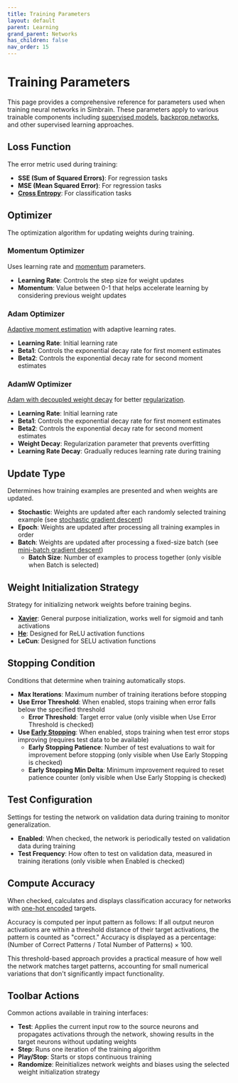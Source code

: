 ```yaml
---
title: Training Parameters
layout: default
parent: Learning
grand_parent: Networks
has_children: false
nav_order: 15
---
```


# Training Parameters

This page provides a comprehensive reference for parameters used when training neural networks in Simbrain. These parameters apply to various trainable components including [supervised models](supervisedModels), [backprop networks](../subnetworks/backprop), and other supervised learning approaches.

## Loss Function

The error metric used during training:
- **SSE (Sum of Squared Errors)**: For regression tasks
- **MSE (Mean Squared Error)**: For regression tasks
- **[Cross Entropy](https://en.wikipedia.org/wiki/Cross-entropy)**: For classification tasks

## Optimizer

The optimization algorithm for updating weights during training.

### Momentum Optimizer

Uses learning rate and [momentum](https://en.wikipedia.org/wiki/Stochastic_gradient_descent#Momentum) parameters.

- **Learning Rate**: Controls the step size for weight updates
- **Momentum**: Value between 0-1 that helps accelerate learning by considering previous weight updates

### Adam Optimizer

[Adaptive moment estimation](https://en.wikipedia.org/wiki/Stochastic_gradient_descent#Adam) with adaptive learning rates.

- **Learning Rate**: Initial learning rate
- **Beta1**: Controls the exponential decay rate for first moment estimates
- **Beta2**: Controls the exponential decay rate for second moment estimates

### AdamW Optimizer

[Adam with decoupled weight decay](https://arxiv.org/abs/1711.05101) for better [regularization](https://en.wikipedia.org/wiki/Regularization_(mathematics)).

- **Learning Rate**: Initial learning rate
- **Beta1**: Controls the exponential decay rate for first moment estimates
- **Beta2**: Controls the exponential decay rate for second moment estimates
- **Weight Decay**: Regularization parameter that prevents overfitting
- **Learning Rate Decay**: Gradually reduces learning rate during training

## Update Type

Determines how training examples are presented and when weights are updated.

- **Stochastic**: Weights are updated after each randomly selected training example (see [stochastic gradient descent](https://en.wikipedia.org/wiki/Stochastic_gradient_descent))
- **Epoch**: Weights are updated after processing all training examples in order
- **Batch**: Weights are updated after processing a fixed-size batch (see [mini-batch gradient descent](https://en.wikipedia.org/wiki/Stochastic_gradient_descent#Iterative_method))
  - **Batch Size**: Number of examples to process together (only visible when Batch is selected)

## Weight Initialization Strategy

Strategy for initializing network weights before training begins.

- **[Xavier](https://proceedings.mlr.press/v9/glorot10a.html)**: General purpose initialization, works well for sigmoid and tanh activations
- **[He](https://arxiv.org/abs/1502.01852)**: Designed for ReLU activation functions
- **LeCun**: Designed for SELU activation functions

## Stopping Condition

Conditions that determine when training automatically stops.

- **Max Iterations**: Maximum number of training iterations before stopping
- **Use Error Threshold**: When enabled, stops training when error falls below the specified threshold
  - **Error Threshold**: Target error value (only visible when Use Error Threshold is checked)
- **Use [Early Stopping](https://en.wikipedia.org/wiki/Early_stopping)**: When enabled, stops training when test error stops improving (requires test data to be available)
  - **Early Stopping Patience**: Number of test evaluations to wait for improvement before stopping (only visible when Use Early Stopping is checked)
  - **Early Stopping Min Delta**: Minimum improvement required to reset patience counter (only visible when Use Early Stopping is checked)

## Test Configuration

Settings for testing the network on validation data during training to monitor generalization.

- **Enabled**: When checked, the network is periodically tested on validation data during training
- **Test Frequency**: How often to test on validation data, measured in training iterations (only visible when Enabled is checked)

## Compute Accuracy

When checked, calculates and displays classification accuracy for networks with [one-hot encoded](https://en.wikipedia.org/wiki/One-hot) targets.

Accuracy is computed per input pattern as follows: If all output neuron activations are within a threshold distance of their target activations, the pattern is counted as "correct." Accuracy is displayed as a percentage: (Number of Correct Patterns / Total Number of Patterns) × 100.

This threshold-based approach provides a practical measure of how well the network matches target patterns, accounting for small numerical variations that don't significantly impact functionality.

## Toolbar Actions

Common actions available in training interfaces:

- **Test**: Applies the current input row to the source neurons and propagates activations through the network, showing results in the target neurons without updating weights
- **Step**: Runs one iteration of the training algorithm
- **Play/Stop**: Starts or stops continuous training
- **Randomize**: Reinitializes network weights and biases using the selected weight initialization strategy

